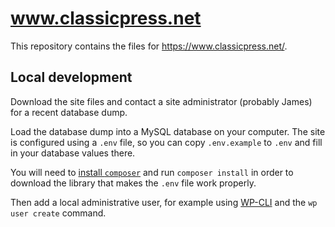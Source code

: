 # www.classicpress.net

This repository contains the files for https://www.classicpress.net/.

## Local development

Download the site files and contact a site administrator (probably James) for a
recent database dump.

Load the database dump into a MySQL database on your computer.  The site is
configured using a `.env` file, so you can copy `.env.example` to `.env` and
fill in your database values there.

You will need to
[install `composer`](https://getcomposer.org/download/)
and run `composer install` in order to download the library that makes the
`.env` file work properly.

Then add a local administrative user, for example using
[WP-CLI](https://wp-cli.org/)
and the `wp user create` command.
